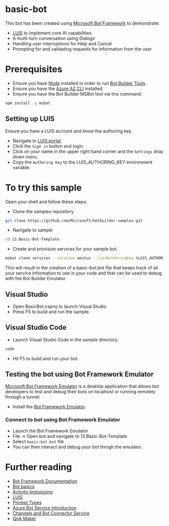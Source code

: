 # basic-bot
This bot has been created using [Microsoft Bot Framework](https://dev.botframework.com) to demonstrate:
- [LUIS](https://luis.ai) to implement core AI capabilities
- A multi-turn conversation using Dialogs
- Handling user interruptions for Help and Cancel
- Prompting for and validating requests for information from the user

# Prerequisites
- Ensure you have [Node](https://nodejs.org/en/download/) installed in order to run [Bot Builder Tools](https://github.com/Microsoft/botbuilder-tools).
- Ensure you have the [Azure AZ CLI](https://docs.microsoft.com/en-us/cli/azure/install-azure-cli?view=azure-cli-latest) installed.
- Ensure you have the Bot Builder MSBot tool via this command:
```bash
npm install -g msbot
```

## Setting up LUIS
Ensure you have a LUIS account and know the authoring key.
- Navigate to [LUIS portal](https://www.luis.ai).
- Click the `Sign in` button and login.
- Click on your name in the upper right hand corner and the `Settings` drop down menu.
- Copy the `Authoring Key` to the LUIS_AUTHORING_KEY environment variable.
  
# To try this sample
Open your shell and follow these steps:
- Clone the samples repository
```bash
git clone https://github.com/Microsoft/botbuilder-samples.git
```
- Navigate to sample
```bash
cd 13.Basic-Bot-Template
```
- Create and provision services for your sample bot.
```bash
msbot clone services --location westus --luisAuthoringKey %LUIS_AUTHORING_KEY% --name basic-bot --folder DeploymentScripts/MsbotClone
```

This will result in the creation of a basic-bot.bot file that keeps track of all your service information to use in your code and that can be used to debug with the Bot Builder Emulator.  

## Visual Studio
- Open BasicBot.csproj to launch Visual Studio
- Press F5 to build and run the sample.

## Visual Studio Code
- Launch Visual Studio Code in the sample directory.
```bash
code
```
- Hit F5 to build and run your bot.

## Testing the bot using Bot Framework Emulator
[Microsoft Bot Framework Emulator](https://aka.ms/botframework-emulator) is a desktop application that allows bot developers to test and debug
their bots on localhost or running remotely through a tunnel.
- Install the [Bot Framework Emulator](https://aka.ms/botframework-emulator).
### Connect to bot using Bot Framework Emulator
- Launch the Bot Framework Emulator
- File -> Open bot and navigate to 13.Basic-Bot-Template
- Select `basic-bot.bot` file
- You can then interact and debug your bot throgh the emulator.

# Further reading
- [Bot Framework Documentation](https://docs.botframework.com)
- [Bot basics](https://docs.microsoft.com/en-us/azure/bot-service/bot-builder-basics?view=azure-bot-service-4.0)
- [Activity processing](https://docs.microsoft.com/en-us/azure/bot-service/bot-builder-concept-activity-processing?view=azure-bot-service-4.0)
- [LUIS](https://luis.ai)
- [Prompt Types](https://docs.microsoft.com/en-us/azure/bot-service/bot-builder-prompts?view=azure-bot-service-4.0&tabs=javascript)
- [Azure Bot Service Introduction](https://docs.microsoft.com/en-us/azure/bot-service/bot-service-overview-introduction?view=azure-bot-service-4.0)
- [Channels and Bot Connector Service](https://docs.microsoft.com/en-us/azure/bot-service/bot-concepts?view=azure-bot-service-4.0)
- [QnA Maker](https://qnamaker.ai)

